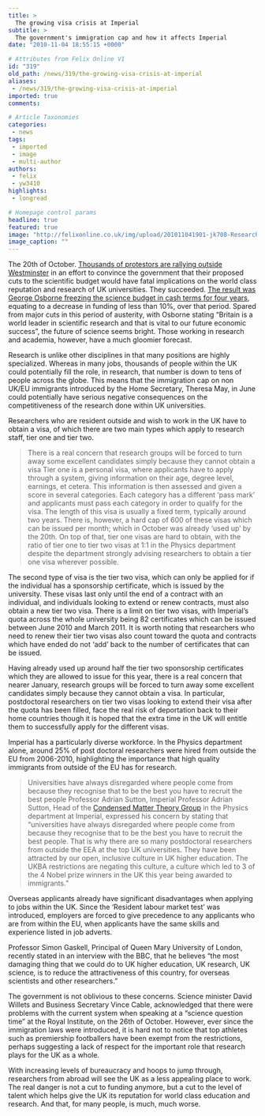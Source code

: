 ```yaml
---
title: >
  The growing visa crisis at Imperial
subtitle: >
  The government's immigration cap and how it affects Imperial
date: "2010-11-04 18:55:15 +0000"

# Attributes from Felix Online V1
id: "319"
old_path: /news/319/the-growing-visa-crisis-at-imperial
aliases:
 - /news/319/the-growing-visa-crisis-at-imperial
imported: true
comments:

# Article Taxonomies
categories:
 - news
tags:
 - imported
 - image
 - multi-author
authors:
 - felix
 - yw3410
highlights:
 - longread

# Homepage control params
headline: true
featured: true
image: "http://felixonline.co.uk/img/upload/201011041901-jk708-Research.jpg"
image_caption: ""
---
```


The 20th of October. [Thousands of protestors are rallying outside Westminster](http://felixonline.co.uk/science/208/defend-our-geeks/) in an effort to convince the government that their proposed cuts to the scientific budget would have fatal implications on the world class reputation and research of UK universities. They succeeded. [The result was George Osborne freezing the science budget in cash terms for four years](http://felixonline.co.uk/news/242/imperial-wins-as-science-is-spared-major-cuts/), equating to a decrease in funding of less than 10%, over that period. Spared from major cuts in this period of austerity, with Osborne stating “Britain is a world leader in scientific research and that is vital to our future economic success”, the future of science seems bright. Those working in research and academia, however, have a much gloomier forecast.

Research is unlike other disciplines in that many positions are highly specialized. Whereas in many jobs, thousands of people within the UK could potentially fill the role, in research, that number is down to tens of people across the globe. This means that the immigration cap on non UK/EU immigrants introduced by the Home Secretary, Theresa May, in June could potentially have serious negative consequences on the competitiveness of the research done within UK universities.

Researchers who are resident outside and wish to work in the UK have to obtain a visa, of which there are two main types which apply to research staff, tier one and tier two.
> There is a real concern that research groups will be forced to turn away some excellent candidates simply because they cannot obtain a visa
Tier one is a personal visa, where applicants have to apply through a system, giving information on their age, degree level, earnings, et cetera. This information is then assessed and given a score in several categories. Each category has a different ‘pass mark’ and applicants must pass each category in order to qualify for the visa. The length of this visa is usually a fixed term, typically around two years. There is, however, a hard cap of 600 of these visas which can be issued per month; which in October was already ‘used up’ by the 20th. On top of that, tier one visas are hard to obtain, with the ratio of tier one to tier two visas at 1:1 in the Physics department despite the department strongly advising researchers to obtain a tier one visa wherever possible.

The second type of visa is the tier two visa, which can only be applied for if the individual has a sponsorship certificate, which is issued by the university. These visas last only until the end of a contract with an individual, and individuals looking to extend or renew contracts, must also obtain a new tier two visa. There is a limit on tier two visas, with Imperial’s quota across the whole university being 82 certificates which can be issued between June 2010 and March 2011. It is worth noting that researchers who need to renew their tier two visas also count toward the quota and contracts which have ended do not ‘add’ back to the number of certificates that can be issued.

Having already used up around half the tier two sponsorship certificates which they are allowed to issue for this year, there is a real concern that nearer January, research groups will be forced to turn away some excellent candidates simply because they cannot obtain a visa. In particular, postdoctoral researchers on tier two visas looking to extend their visa after the quota has been filled, face the real risk of deportation back to their home countries though it is hoped that the extra time in the UK will entitle them to successfully apply for the different visas.

Imperial has a particularly diverse workforce. In the Physics department alone, around 25% of post doctoral researchers were hired from outside the EU from 2006-2010, highlighting the importance that high quality immigrants from outside of the EU has for research.
> Universities have always disregarded where people come from because they recognise that to be the best you have to recruit the best people
> Professor Adrian Sutton, Imperial
Professor Adrian Sutton, Head of the [Condensed Matter Theory Group](http://www.imperial.ac.uk/research/cmth/) in the Physics department at Imperial, expressed his concern by stating that “universities have always disregarded where people come from because they recognise that to be the best you have to recruit the best people. That is why there are so many postdoctoral researchers from outside the EEA at the top UK universities. They have been attracted by our open, inclusive culture in UK higher education. The UKBA restrictions are negating this culture, a culture which led to 3 of the 4 Nobel prize winners in the UK this year being awarded to immigrants.”

Overseas applicants already have significant disadvantages when applying to jobs within the UK. Since the ‘Resident labour market test’ was introduced, employers are forced to give precedence to any applicants who are from within the EU, when applicants have the same skills and experience listed in job adverts.

Professor Simon Gaskell, Principal of Queen Mary University of London, recently stated in an interview with the BBC, that he believes “the most damaging thing that we could do to UK higher education, UK research, UK science, is to reduce the attractiveness of this country, for overseas scientists and other researchers.”

The government is not oblivious to these concerns. Science minister David Willets and Business Secretary Vince Cable, acknowledged that there were problems with the current system when speaking at a “science question time” at the Royal Institute, on the 26th of October. However, ever since the immigration laws were introduced, it is hard not to notice that top athletes such as premiership footballers have been exempt from the restrictions, perhaps suggesting a lack of respect for the important role that research plays for the UK as a whole.

With increasing levels of bureaucracy and hoops to jump through, researchers from abroad will see the UK as a less appealing place to work. The real danger is not a cut to funding anymore, but a cut to the level of talent which helps give the UK its reputation for world class education and research. And that, for many people, is much, much worse.
